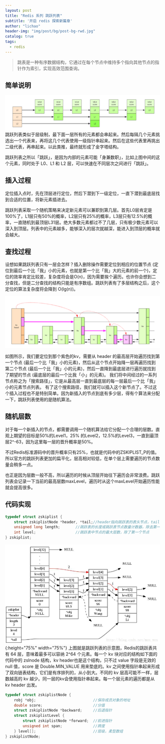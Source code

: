 ```yaml
---
layout: post
title: "Redis 系列 跳跃列表"
subtitle: '开启 redis 探索新篇章'
author: "lichao"
header-img: "img/post/bg/post-bg-rwd.jpg"
catalog: true
tags:
  - redis 
---
```


> 跳表是一种有序数据结构，它通过在每个节点中维持多个指向其他节点的指针作为索引，实现高效范围查询。

## 简单说明
![跳跃列表简易示意图](/img/redis/跳跃列表简易示意图.png)
跳跃列表类似于层级制，最下面一层所有的元素都会串起来。然后每隔几个元素挑选出一个代表来，再将这几个代表使用一级指针串起来。然后在这些代表里再挑出二级代表，再串起来。以此类推，最终就形成了金字塔结构。 

跳跃列表之所以「跳跃」，是因为内部的元素可能「身兼数职」，比如上图中间的这个元素，同时处于 L0、L1 和 L2 层，可以快速在不同层次之间进行「跳跃」。

## 插入过程
定位插入点时，先在顶层进行定位，然后下潜到下一级定位，一直下潜到最底层找到合适的位置，将新元素插进去。

跳跃列表采取一个随机策略来决定新元素可以兼职到第几层。首先L0层肯定是100%了，L1层只有50%的概率，L2层只有25%的概率，L3层只有12.5%的概率，一直随机到最顶层L31层。绝大多数元素都过不了几层，只有极少数元素可以深入到顶层。列表中的元素越多，能够深入的层次就越深，能进入到顶层的概率就会越大。

## 查找过程
设想如果跳跃列表只有一层会怎样？插入删除操作需要定位到相应的位置节点 (定位到最后一个比「我」小的元素，也就是第一个比「我」大的元素的前一个)，定位的效率肯定比较差，复杂度将会是O(n)，因为需要挨个遍历。也许你会想到二分查找，但是二分查找的结构只能是有序数组。跳跃列表有了多层结构之后，这个定位的算法复杂度将会降到 O(lg(n))。

![跳跃表查找示意图](/img/redis/跳跃表查找示意图.png)

如图所示，我们要定位到那个紫色的kv，需要从 header 的最高层开始遍历找到第一个节点 (最后一个比「我」小的元素)，然后从这个节点开始降一层再遍历找到第二个节点 (最后一个比「我」小的元素)，然后一直降到最底层进行遍历就找到了期望的节点 (最底层的最后一个比我「小」的元素)。
我们将中间经过的一系列节点称之为「搜索路径」，它是从最高层一直到最底层的每一层最后一个比「我」小的元素节点列表。
有了这个搜索路径，我们就可以插入这个新节点了。不过这个插入过程也不是特别简单。因为新插入的节点到底有多少层，得有个算法来分配一下，跳跃列表使用的是随机算法。

## 随机层数
对于每一个新插入的节点，都需要调用一个随机算法给它分配一个合理的层数。直观上期望的目标是50%的Level1，25% 的Level2，12.5%的Level3，一直到最顶层2^-63，因为这里每一层的晋升概率是50%。

不过Redis标准源码中的晋升概率只有25%，也就是代码中的ZSKIPLIST_P的值。所以官方的跳跃列表更加的扁平化，层高相对较低，在单个层上需要遍历的节点数量会稍多一点。

也正是因为层数一般不高，所以遍历的时候从顶层开始往下遍历会非常浪费。跳跃列表会记录一下当前的最高层数maxLevel，遍历时从这个maxLevel开始遍历性能就会提高很多。

## 代码实现
```C
typedef struct zskiplist {
    struct zskiplistNode *header, *tail;//header指向跳跃表的表头节点，tail指向跳跃表的表尾节点
    unsigned long length;       //跳跃表的长度或跳跃表节点数量计数器，除去第一个节点
    int level;                  //跳跃表中节点的最大层数，除了第一个节点
} zskiplist;
```
![跳跃列表真实示意图](/img/post/redis/跳跃列表.png){:height="75%" width="75%"}
上图就是跳跃列表的示意图，Redis的跳跃表共有 64 层，意味着最多可以容纳 2^64 个元素。每一个 kv 块对应的结构如下面的代码中的 zslnode 结构，kv header也是这个结构，只不过 value 字段是无效的 null 值，score 是 Double.MIN_VALUE 用来垫底的。kv 之间使用指针串起来形成了双向链表结构，它们是有序排列的，从小到大。不同的 kv 层高可能不一样，层数越高的 kv 越少。同一层的kv会使用指针串起来。每一个层元素的遍历都是从 kv header 出发。

```c
typedef struct zskiplistNode {
    robj *obj;                          //保存成员对象的地址
    double score;                       //分值
    struct zskiplistNode *backward;     //后退指针
    struct zskiplistLevel {
        struct zskiplistNode *forward;  //前进指针
        unsigned int span;              //跨度
    } level[];                          //层级，柔型数组
} zskiplistNode;
```